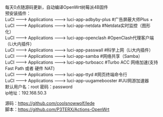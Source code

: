  每天0点随源码更新，自动编译OpenWrt树莓派4B固件<Br/>
 预安装插件：<Br/>
 LuCI ---> Applications ---> luci-app-adbyby-plus   #广告屏蔽大师Plus +<Br/>
 LuCI ---> Applications ---> luci-app-netdata  #Netdata实时监控（图形化）<Br/>
 LuCI ---> Applications ---> luci-app-openclash  #OpenClash代理客户端（Li大内插件）<Br/>
 LuCI ---> Applications ---> luci-app-passwall  #科学上网（Li大内插件）<Br/>
 LuCI ---> Applications ---> luci-app-samba   #网络共享（Samba）<Br/>
 LuCI ---> Applications ---> luci-app-turboacc   #Turbo ACC 网络加速(支持 Fast Path 或者 硬件 NAT) <Br/> 
 LuCI ---> Applications ---> luci-app-ttyd   #网页终端命令行<Br/> 
 LuCI ---> Applications ---> luci-app-uugamebooster  #UU网游加速器<Br/>
 默认用户名：root 密码：password<Br/> 
 ip地址：192.168.50.3<Br/>

源码：https://github.com/coolsnowwolf/lede<Br/>
脚本：https://github.com/P3TERX/Actions-OpenWrt<Br/>
